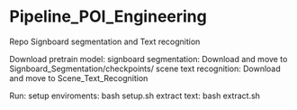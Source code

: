 # Pipeline_POI_Engineering
Repo Signboard segmentation and Text recognition

Download pretrain model:
signboard segmentation: Download and move to Signboard_Segmentation/checkpoints/
scene text recognition: Download and move to Scene_Text_Recognition

Run:
setup enviroments: bash setup.sh
extract text: bash extract.sh